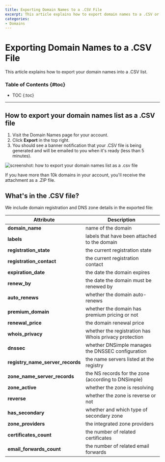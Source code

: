 ```yaml
---
title: Exporting Domain Names to a .CSV File
excerpt: This article explains how to export domain names to a .CSV or .ZIP file.
categories:
- Domains
---
```


# Exporting Domain Names to a .CSV File

This article explains how to export your domain names into a .CSV list.

### Table of Contents {#toc}

* TOC
{:toc}

---

## How to export your domain names list as a .CSV file

1. Visit the Domain Names page for your account.
1. Click **Export** in the top right.
1. You should see a banner notification that your .CSV file is being generated and will be emailed to you when it's ready (less than 5 minutes).


![screenshot: how to export your domain names list as a .csv file](/files/export-domain-names-to-file.png)

<info>
If you have more than 10k domains in your account, you'll receive the attachment as a .ZIP file.
</info>

## What's in the .CSV file?

We include domain registration and DNS zone details in the exported file:

| Attribute | Description |
| --- | --- |
| **domain_name** | name of the domain|
| **labels** | labels that have been attached to the domain|
| **registration_state** | the current registration state|
| **registration_contact** | the current registration contact|
| **expiration_date** | the date the domain expires |
| **renew_by** | the date the domain must be renewed by |
| **auto_renews** | whether the domain auto-renews |
| **premium_domain** | whether the domain has premium pricing or not |
| **renewal_price** | the domain renewal price |
| **whois_privacy** | whether the registration has Whois privacy protection |
| **dnssec** | whether DNSimple manages the DNSSEC configuration|
| **registry_name_server_records** | the name servers listed at the registry |
| **zone_name_server_records** | the NS records for the zone (according to DNSimple) |
| **zone_active** | whether the zone is resolving |
| **reverse** | whether the zone is reverse or not |
| **has_secondary** | whether and which type of secondary zone |
| **zone_providers** | the integrated zone providers |
| **certificates_count** | the number of related certificates |
| **email_forwards_count** | the number of related email forwards |
